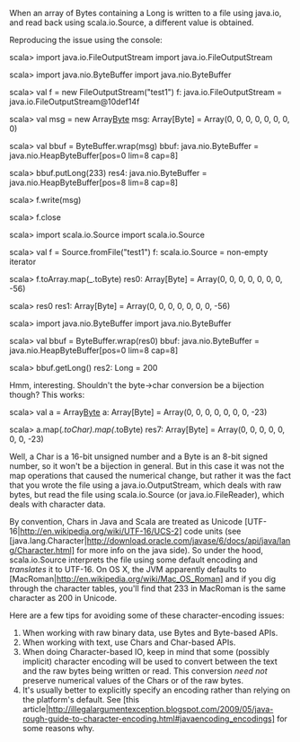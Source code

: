 When an array of Bytes containing a Long is written to a file using java.io, and read back using scala.io.Source, a different value is obtained.

Reproducing the issue using the console:

scala> import java.io.FileOutputStream
import java.io.FileOutputStream

scala> import java.nio.ByteBuffer
import java.nio.ByteBuffer

scala> val f = new FileOutputStream("test1")
f: java.io.FileOutputStream = java.io.FileOutputStream@10def14f

scala> val msg = new Array[Byte](8)
msg: Array[Byte] = Array(0, 0, 0, 0, 0, 0, 0, 0)

scala> val bbuf = ByteBuffer.wrap(msg)
bbuf: java.nio.ByteBuffer = java.nio.HeapByteBuffer[pos=0 lim=8 cap=8]

scala> bbuf.putLong(233)
res4: java.nio.ByteBuffer = java.nio.HeapByteBuffer[pos=8 lim=8 cap=8]

scala> f.write(msg)

scala> f.close

scala> import scala.io.Source
import scala.io.Source

scala> val f = Source.fromFile("test1")
f: scala.io.Source = non-empty iterator

scala> f.toArray.map(_.toByte)
res0: Array[Byte] = Array(0, 0, 0, 0, 0, 0, 0, -56)

scala> res0
res1: Array[Byte] = Array(0, 0, 0, 0, 0, 0, 0, -56)

scala> import java.nio.ByteBuffer
import java.nio.ByteBuffer

scala> val bbuf = ByteBuffer.wrap(res0)
bbuf: java.nio.ByteBuffer = java.nio.HeapByteBuffer[pos=0 lim=8 cap=8]

scala> bbuf.getLong()
res2: Long = 200

Hmm, interesting. Shouldn't the byte->char conversion be a bijection though? This works:

scala> val a = Array[Byte](0,0,0,0,0,0,0,-23)
a: Array[Byte] = Array(0, 0, 0, 0, 0, 0, 0, -23)

scala> a.map(_.toChar).map(_.toByte)
res7: Array[Byte] = Array(0, 0, 0, 0, 0, 0, 0, -23)

Well, a Char is a 16-bit unsigned number and a Byte is an 8-bit signed number, so it won't be a bijection in general.   But in this case it was not the map operations that caused the numerical change, but rather it was the fact that you wrote the file using a java.io.OutputStream, which deals with raw bytes, but read the file using scala.io.Source (or java.io.FileReader), which deals with character data.   

By convention, Chars in Java and Scala are treated as Unicode [UTF-16|http://en.wikipedia.org/wiki/UTF-16/UCS-2] code units (see [java.lang.Character|http://download.oracle.com/javase/6/docs/api/java/lang/Character.html] for more info on the java side).  So under the hood, scala.io.Source interprets the file using some default encoding and _translates_ it to UTF-16.  On OS X, the JVM apparently defaults to [MacRoman|http://en.wikipedia.org/wiki/Mac_OS_Roman] and if you dig through the character tables, you'll find that 233 in MacRoman is the same character as 200 in Unicode.

Here are a few tips for avoiding some of these character-encoding issues:

1.  When working with raw binary data, use Bytes and Byte-based APIs.
2.  When working with text, use Chars and Char-based APIs.
3.  When doing Character-based IO, keep in mind that some (possibly implicit) character encoding will be used to convert between the text and the raw bytes being written or read.  This conversion _need not_ preserve numerical values of the Chars or of the raw bytes.
4.  It's usually better to explicitly specify an encoding rather than relying on the platform's default.   See [this article|http://illegalargumentexception.blogspot.com/2009/05/java-rough-guide-to-character-encoding.html#javaencoding_encodings] for some reasons why.



